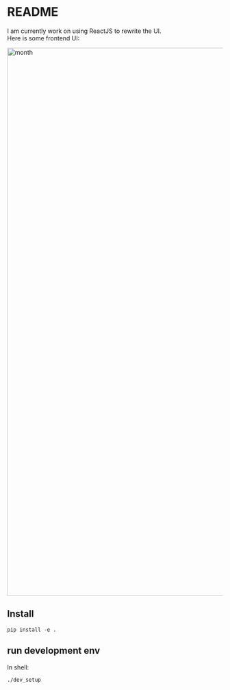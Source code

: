 # README 


I am currently work on using ReactJS to rewrite the UI.  
Here is some frontend UI:


<img width="1280" alt="month" src="https://user-images.githubusercontent.com/59211560/134262560-0d8aac50-51d0-4214-9607-91c666bd6c59.png">

## Install

```shell
pip install -e .  
```

## run development env

In shell:  

```shell
./dev_setup
```
